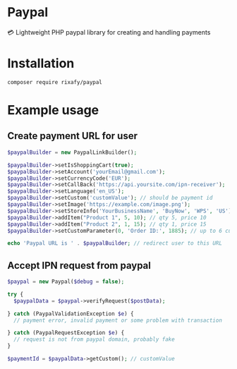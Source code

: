 # Paypal
💳 Lightweight PHP paypal library for creating and handling payments

# Installation
```
composer require rixafy/paypal
```

# Example usage

## Create payment URL for user

```php
$paypalBuilder = new PaypalLinkBuilder();

$paypalBuilder->setIsShoppingCart(true);
$paypalBuilder->setAccount('yourEmail@gmail.com');
$paypalBuilder->setCurrencyCode('EUR');
$paypalBuilder->setCallBack('https://api.yoursite.com/ipn-receiver');
$paypalBuilder->setLanguage('en_US');
$paypalBuilder->setCustom('customValue'); // should be payment id
$paypalBuilder->setImage('https://example.com/image.png');
$paypalBuilder->setStoreInfo('YourBusinessName', 'BuyNow', 'WPS', 'US');
$paypalBuilder->addItem("Product 1", 5, 10); // qty 5, price 10
$paypalBuilder->addItem("Product 2", 1, 15); // qty 1, price 15
$paypalBuilder->setCustomParameter(0, 'Order ID:', 1885); // up to 6 custom parameters

echo 'Paypal URL is ' . $paypalBuilder; // redirect user to this URL
```

## Accept IPN request from paypal

```php
$paypal = new Paypal($debug = false);

try {
  $paypalData = $paypal->verifyRequest($postData);

} catch (PaypalValidationException $e) {
  // payment error, invalid payment or some problem with transaction

} catch (PaypalRequestException $e) {
  // request is not from paypal domain, probably fake
}

$paymentId = $paypalData->getCustom(); // customValue
```

